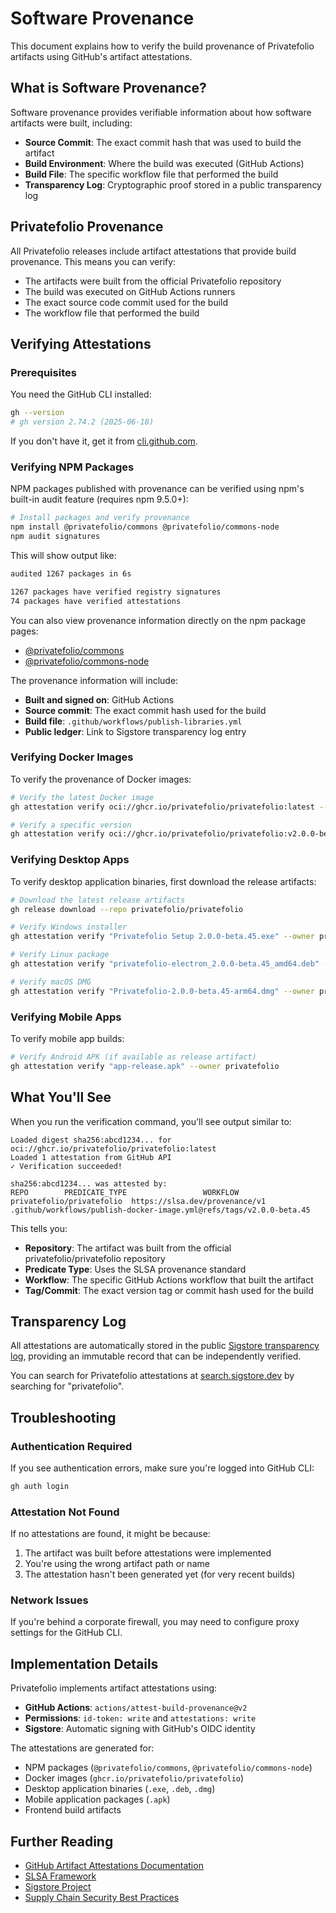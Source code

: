 # Software Provenance

This document explains how to verify the build provenance of Privatefolio artifacts using GitHub's artifact attestations.

## What is Software Provenance?

Software provenance provides verifiable information about how software artifacts were built, including:

- **Source Commit**: The exact commit hash that was used to build the artifact
- **Build Environment**: Where the build was executed (GitHub Actions)
- **Build File**: The specific workflow file that performed the build
- **Transparency Log**: Cryptographic proof stored in a public transparency log

## Privatefolio Provenance

All Privatefolio releases include artifact attestations that provide build provenance. This means you can verify:

- The artifacts were built from the official Privatefolio repository
- The build was executed on GitHub Actions runners
- The exact source code commit used for the build
- The workflow file that performed the build

## Verifying Attestations

### Prerequisites

You need the GitHub CLI installed:

```sh
gh --version
# gh version 2.74.2 (2025-06-18)
```

If you don't have it, get it from [cli.github.com](https://cli.github.com/).

### Verifying NPM Packages

NPM packages published with provenance can be verified using npm's built-in audit feature (requires npm 9.5.0+):

```sh
# Install packages and verify provenance
npm install @privatefolio/commons @privatefolio/commons-node
npm audit signatures
```

This will show output like:

```sh
audited 1267 packages in 6s

1267 packages have verified registry signatures
74 packages have verified attestations
```

You can also view provenance information directly on the npm package pages:

- [@privatefolio/commons](https://www.npmjs.com/package/@privatefolio/commons)
- [@privatefolio/commons-node](https://www.npmjs.com/package/@privatefolio/commons-node)

The provenance information will include:

- **Built and signed on**: GitHub Actions
- **Source commit**: The exact commit hash used for the build
- **Build file**: `.github/workflows/publish-libraries.yml`
- **Public ledger**: Link to Sigstore transparency log entry

### Verifying Docker Images

To verify the provenance of Docker images:

```sh
# Verify the latest Docker image
gh attestation verify oci://ghcr.io/privatefolio/privatefolio:latest --owner privatefolio

# Verify a specific version
gh attestation verify oci://ghcr.io/privatefolio/privatefolio:v2.0.0-beta.45 --owner privatefolio
```

### Verifying Desktop Apps

To verify desktop application binaries, first download the release artifacts:

```sh
# Download the latest release artifacts
gh release download --repo privatefolio/privatefolio

# Verify Windows installer
gh attestation verify "Privatefolio Setup 2.0.0-beta.45.exe" --owner privatefolio

# Verify Linux package
gh attestation verify "privatefolio-electron_2.0.0-beta.45_amd64.deb" --owner privatefolio

# Verify macOS DMG
gh attestation verify "Privatefolio-2.0.0-beta.45-arm64.dmg" --owner privatefolio
```

### Verifying Mobile Apps

To verify mobile app builds:

```sh
# Verify Android APK (if available as release artifact)
gh attestation verify "app-release.apk" --owner privatefolio
```

## What You'll See

When you run the verification command, you'll see output similar to:

```
Loaded digest sha256:abcd1234... for oci://ghcr.io/privatefolio/privatefolio:latest
Loaded 1 attestation from GitHub API
✓ Verification succeeded!

sha256:abcd1234... was attested by:
REPO        PREDICATE_TYPE                 WORKFLOW
privatefolio/privatefolio  https://slsa.dev/provenance/v1  .github/workflows/publish-docker-image.yml@refs/tags/v2.0.0-beta.45
```

This tells you:

- **Repository**: The artifact was built from the official privatefolio/privatefolio repository
- **Predicate Type**: Uses the SLSA provenance standard
- **Workflow**: The specific GitHub Actions workflow that built the artifact
- **Tag/Commit**: The exact version tag or commit hash used for the build

## Transparency Log

All attestations are automatically stored in the public [Sigstore transparency log](https://search.sigstore.dev/), providing an immutable record that can be independently verified.

You can search for Privatefolio attestations at [search.sigstore.dev](https://search.sigstore.dev/) by searching for "privatefolio".

## Troubleshooting

### Authentication Required

If you see authentication errors, make sure you're logged into GitHub CLI:

```sh
gh auth login
```

### Attestation Not Found

If no attestations are found, it might be because:

1. The artifact was built before attestations were implemented
2. You're using the wrong artifact path or name
3. The attestation hasn't been generated yet (for very recent builds)

### Network Issues

If you're behind a corporate firewall, you may need to configure proxy settings for the GitHub CLI.

## Implementation Details

Privatefolio implements artifact attestations using:

- **GitHub Actions**: `actions/attest-build-provenance@v2`
- **Permissions**: `id-token: write` and `attestations: write`
- **Sigstore**: Automatic signing with GitHub's OIDC identity

The attestations are generated for:

- NPM packages (`@privatefolio/commons`, `@privatefolio/commons-node`)
- Docker images (`ghcr.io/privatefolio/privatefolio`)
- Desktop application binaries (`.exe`, `.deb`, `.dmg`)
- Mobile application packages (`.apk`)
- Frontend build artifacts

## Further Reading

- [GitHub Artifact Attestations Documentation](https://docs.github.com/en/actions/security-for-github-actions/using-artifact-attestations)
- [SLSA Framework](https://slsa.dev/)
- [Sigstore Project](https://www.sigstore.dev/)
- [Supply Chain Security Best Practices](https://github.com/ossf/wg-best-practices-os-developers)
